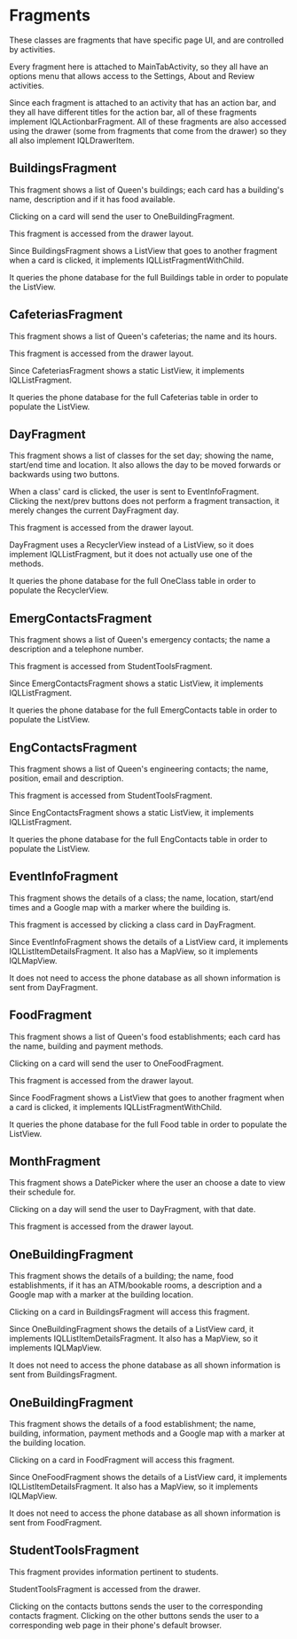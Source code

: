 # Fragments

These classes are fragments that have specific page UI, and are controlled by activities.

Every fragment here is attached to MainTabActivity, so they all have an options menu that
allows access to the Settings, About and Review activities.

Since each fragment is attached to an activity that has an action bar, and they all have different
titles for the action bar, all of these fragments implement IQLActionbarFragment. All of these fragments
are also accessed using the drawer (some from fragments that come from the drawer) so they all also
implement IQLDrawerItem.

## BuildingsFragment

This fragment shows a list of Queen's buildings; each card has a building's name, description and if it has food available.

Clicking on a card will send the user to OneBuildingFragment.

This fragment is accessed from the drawer layout.

Since BuildingsFragment shows a ListView that goes to another fragment when a card is clicked, it implements
IQLListFragmentWithChild.

It queries the phone database for the full Buildings table in order to populate the ListView.

## CafeteriasFragment

This fragment shows a list of Queen's cafeterias; the name and its hours.

This fragment is accessed from the drawer layout.

Since CafeteriasFragment shows a static ListView, it implements IQLListFragment.

It queries the phone database for the full Cafeterias table in order to populate the ListView.

## DayFragment

This fragment shows a list of classes for the set day; showing the name, start/end time and location. It
also allows the day to be moved forwards or backwards using two buttons.

When a class' card is clicked, the user is sent to EventInfoFragment. Clicking the next/prev buttons does not
perform a fragment transaction, it merely changes the current DayFragment day.

This fragment is accessed from the drawer layout.

DayFragment uses a RecyclerView instead of a ListView, so it does implement IQLListFragment, but
it does not actually use one of the methods.

It queries the phone database for the full OneClass table in order to populate the RecyclerView.

## EmergContactsFragment

This fragment shows a list of Queen's emergency contacts; the name a description and a telephone number.

This fragment is accessed from StudentToolsFragment.

Since EmergContactsFragment shows a static ListView, it implements IQLListFragment.

It queries the phone database for the full EmergContacts table in order to populate the ListView.

## EngContactsFragment

This fragment shows a list of Queen's engineering contacts; the name, position, email and description.

This fragment is accessed from StudentToolsFragment.

Since EngContactsFragment shows a static ListView, it implements IQLListFragment.

It queries the phone database for the full EngContacts table in order to populate the ListView.

## EventInfoFragment

This fragment shows the details of a class; the name, location, start/end times and a Google map with
a marker where the building is.

This fragment is accessed by clicking a class card in DayFragment.

Since EventInfoFragment shows the details of a ListView card, it implements IQLListItemDetailsFragment. It
also has a MapView, so it implements IQLMapView.

It does not need to access the phone database as all shown information is sent from DayFragment.

## FoodFragment

This fragment shows a list of Queen's food establishments; each card has the name, building and payment methods.

Clicking on a card will send the user to OneFoodFragment.

This fragment is accessed from the drawer layout.

Since FoodFragment shows a ListView that goes to another fragment when a card is clicked, it implements
IQLListFragmentWithChild.

It queries the phone database for the full Food table in order to populate the ListView.

## MonthFragment

This fragment shows a DatePicker where the user an choose a date to view their schedule for.

Clicking on a day will send the user to DayFragment, with that date.

This fragment is accessed from the drawer layout.

## OneBuildingFragment

This fragment shows the details of a building; the name, food establishments, if it has an ATM/bookable
rooms, a description and a Google map with a marker at the building location.

Clicking on a card in BuildingsFragment will access this fragment.

Since OneBuildingFragment shows the details of a ListView card, it implements IQLListItemDetailsFragment. It
also has a MapView, so it implements IQLMapView.

It does not need to access the phone database as all shown information is sent from BuildingsFragment.

## OneBuildingFragment

This fragment shows the details of a food establishment; the name, building, information, payment methods and a Google map
with a marker at the building location.

Clicking on a card in FoodFragment will access this fragment.

Since OneFoodFragment shows the details of a ListView card, it implements IQLListItemDetailsFragment. It
also has a MapView, so it implements IQLMapView.

It does not need to access the phone database as all shown information is sent from FoodFragment.

## StudentToolsFragment

This fragment provides information pertinent to students.

StudentToolsFragment is accessed from the drawer.

Clicking on the contacts buttons sends the user to the corresponding contacts fragment. Clicking on the other
buttons sends the user to a corresponding web page in their phone's default browser.